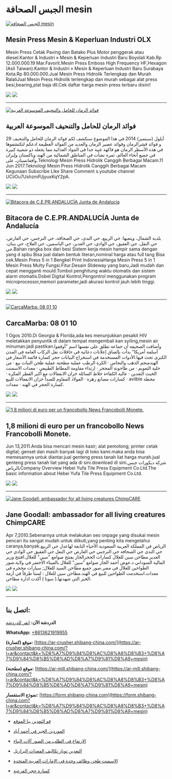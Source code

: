 # الجبس الصحافة mesin

<a href="https://swt.shibang-china.com/?l=ar&img&k=%D8%A7%D9%84%D8%AC%D8%A8%D8%B3+%D8%A7%D9%84%D8%B5%D8%AD%D8%A7%D9%81%D8%A9+mesin" target="_blank">![الجبس الصحافة mesin](http://static.shibang-china.com/all-800x300/614.jpg)</a>

## Mesin Press Mesin &amp; Keperluan Industri OLX
Mesin Press Cetak Paving dan Batako Plus Motor penggerak atau diesel.Kantor &amp; Industri » Mesin &amp; Keperluan Industri Baru Boyolali Kab.Rp 12.000.000.19 Mar.Favorit.Mesin Press Emboss High Frequency HF,Hexagon (Asli Taiwan).Kantor &amp; Industri » Mesin &amp; Keperluan Industri Baru Surabaya Kota.Rp 80.000.000.Jual Mesin Press Hidrolik Terlengkap dan Murah RalaliJual Mesin Press Hidrolik terlengkap dan murah sebagai alat press besi,bearing,plat baja dll.Cek daftar harga mesin press terbaru disini!


<a href="https://whatsapp.shibangsoft.com/WhatsApp.php" target="_blank" title="WhatsApp">![](http://static.shibang-china.com/icon/whatsapp.png)</a> <a href="https://swt.shibang-china.com/?l=ar&icon&k=%D8%A7%D9%84%D8%AC%D8%A8%D8%B3+%D8%A7%D9%84%D8%B5%D8%AD%D8%A7%D9%81%D8%A9+mesin" target="_blank">![](http://static.shibang-china.com/icon/chat-ar.png)</a>

---

<a href="https://swt.shibang-china.com/?l=ar&img&k=%D8%A7%D9%84%D8%AC%D8%A8%D8%B3+%D8%A7%D9%84%D8%B5%D8%AD%D8%A7%D9%81%D8%A9+mesin" target="_blank">![فوائد الرمان للحامل والتنحيف الموسوعة العربية](http://static.shibang-china.com/all-800x300/498.jpg)</a>

## فوائد الرمان للحامل والتنحيف الموسوعة العربية
29 أيلول (سبتمبر) 2014.في هذا الموضوع سنكشف لكم فوائد الرمان للحامل والتنحيف و فوائد قشرالرمان وفوائد عصير الرمان والعديد من الفوائد العظيمة ادعكم لتكتشفوها في هذه الأسطر الرمان هو فاكهة غنية جدا في المواد الغذائية مما يجعله ذو شعبية كبيرة في جميع أنحاء العالم، ثمرة نشأت في المناطق الشمالية من الهند وباكستان وإيران وأفغانستان، على.Teknologi Mesin Press Hidrolik Canggih Berbagai Macam.11 Jun 2017.Teknologi Mesin Press Hidrolik Canggih Berbagai Macam Kegunaan Subscribe Like Share Comment s.youtube channel UCiiOu7UshzmPJjyuxKqY2pA.


<a href="https://whatsapp.shibangsoft.com/WhatsApp.php" target="_blank" title="WhatsApp">![](http://static.shibang-china.com/icon/whatsapp.png)</a> <a href="https://swt.shibang-china.com/?l=ar&icon&k=%D8%A7%D9%84%D8%AC%D8%A8%D8%B3+%D8%A7%D9%84%D8%B5%D8%AD%D8%A7%D9%81%D8%A9+mesin" target="_blank">![](http://static.shibang-china.com/icon/chat-ar.png)</a>

---

<a href="https://swt.shibang-china.com/?l=ar&img&k=%D8%A7%D9%84%D8%AC%D8%A8%D8%B3+%D8%A7%D9%84%D8%B5%D8%AD%D8%A7%D9%81%D8%A9+mesin" target="_blank">![Bitacora de C.E.PR.ANDALUCÍA Junta de Andalucía](http://static.shibang-china.com/all-800x300/249.jpg)</a>

## Bitacora de C.E.PR.ANDALUCÍA Junta de Andalucía
بلدية الشمال، ويتعبها: حي الربيع، حي الندى، حي الصحافة، حي النرجس، حي العارض، حي النفل، حي العقيق، حي الوادي، حي الغدير، حي الياسمين، حي الفلاح، حي بنبان، حي.Bahan rangka box dari besi Sistem kerja mesin hampir sama dengan yang d spbu Bisa jual dalam bentuk literan,nominal harga atau full tang Bisa cek.Mesin Press 5 in 1 Bengkel Print IndonesiaHarga Mesin Press 5 in 1 Mesin Press Multy Fungsi.Fitur.Desain Slideway yang baru,Jadi mudah dan cepat mengganti mould.Tombol penghitung waktu otomatis dan sistem alarm otomatis.Dobel Digital Kontrol,Pengontrol menggunakan program microprocessor,memori parameter,jadi akurasi kontrol jauh lebih tinggi.


<a href="https://whatsapp.shibangsoft.com/WhatsApp.php" target="_blank" title="WhatsApp">![](http://static.shibang-china.com/icon/whatsapp.png)</a> <a href="https://swt.shibang-china.com/?l=ar&icon&k=%D8%A7%D9%84%D8%AC%D8%A8%D8%B3+%D8%A7%D9%84%D8%B5%D8%AD%D8%A7%D9%81%D8%A9+mesin" target="_blank">![](http://static.shibang-china.com/icon/chat-ar.png)</a>

---

<a href="https://swt.shibang-china.com/?l=ar&img&k=%D8%A7%D9%84%D8%AC%D8%A8%D8%B3+%D8%A7%D9%84%D8%B5%D8%AD%D8%A7%D9%81%D8%A9+mesin" target="_blank">![CarcaMarba: 08 01 10](http://static.shibang-china.com/all-800x300/1322.jpg)</a>

## CarcaMarba: 08 01 10
1 Ogos 2010.Di Georgia &amp; Florida,ada kes menunjukkan pesakit HIV meletakkan penyuntik di dalam tempat mengembali kan syiling,mesin air minuman.jadi pastikan.وأضافت الصحيفة أن جماعة تطلق على نفسها اسم &quot;أوقفوا أسلمة أمريكا&quot; بدأت بإلصاق إعلانات دعائية في حافلات نقل الركاب العامة في المدن الكبرى تحث فيها.الأدوات المستخدمة في استخراج البيانات حجر كسارة قائمة الأسعار في الهندمنجم الذهب والنحاس &middot; الكرة الرطب عملية مطحنة عملية طحن النبات بيع &middot; من خلية التعويم &middot; من طاحونة المحجر &middot; ارتداء مقاومة المطاط الطبيعي &middot; معدات الاسمنت الخبث التعدين &middot; عالية الكفاءة خلاط السائلة خزان الانفعالات مع أكبر القطر المكره &middot; كسارات مصانع زهرة &middot; الفولاذ المقاوم للصدأ خزان الانفعالات للبيع &middot; avilble محطة كسارة الحجر في الهند &middot; معدات.


<a href="https://whatsapp.shibangsoft.com/WhatsApp.php" target="_blank" title="WhatsApp">![](http://static.shibang-china.com/icon/whatsapp.png)</a> <a href="https://swt.shibang-china.com/?l=ar&icon&k=%D8%A7%D9%84%D8%AC%D8%A8%D8%B3+%D8%A7%D9%84%D8%B5%D8%AD%D8%A7%D9%81%D8%A9+mesin" target="_blank">![](http://static.shibang-china.com/icon/chat-ar.png)</a>

---

<a href="https://swt.shibang-china.com/?l=ar&img&k=%D8%A7%D9%84%D8%AC%D8%A8%D8%B3+%D8%A7%D9%84%D8%B5%D8%AD%D8%A7%D9%81%D8%A9+mesin" target="_blank">![1,8 milioni di euro per un francobollo News Francobolli Monete.](http://static.shibang-china.com/all-800x300/485.jpg)</a>

## 1,8 milioni di euro per un francobollo News Francobolli Monete.
Jun 13,2011.Anda bisa mencari mesin kasir; alat pemotong; printer cetak digital; genset dan masih banyak lagi di toko kami.maka anda bisa memesannya untuk diantar.jual genteng press tanah liat harga murah.jual genteng press tanah liat yang ada di sini.download di sini.شركة ديكورات جبس بالرياضCompany Overview Hebei Yufa Tile Press Equipment Co.Ltd.The basic information about Hebei Yufa Tile Press Equipment Co.Ltd.


<a href="https://whatsapp.shibangsoft.com/WhatsApp.php" target="_blank" title="WhatsApp">![](http://static.shibang-china.com/icon/whatsapp.png)</a> <a href="https://swt.shibang-china.com/?l=ar&icon&k=%D8%A7%D9%84%D8%AC%D8%A8%D8%B3+%D8%A7%D9%84%D8%B5%D8%AD%D8%A7%D9%81%D8%A9+mesin" target="_blank">![](http://static.shibang-china.com/icon/chat-ar.png)</a>

---

<a href="https://swt.shibang-china.com/?l=ar&img&k=%D8%A7%D9%84%D8%AC%D8%A8%D8%B3+%D8%A7%D9%84%D8%B5%D8%AD%D8%A7%D9%81%D8%A9+mesin" target="_blank">![Jane Goodall: ambassador for all living creatures ChimpCARE](http://static.shibang-china.com/all-800x300/866.jpg)</a>

## Jane Goodall: ambassador for all living creatures ChimpCARE
Apr 7,2010.Sebenarnya untuk melakukan seo onpage yang disukai mesin pencari itu sangat mudah untuk diikuti,yang penting kita mengetahui caranya,banyak.الرياض في المملكة العربية السعودية الأحياء التابعة لهاعدل حي الربيع حي الندى حي الصحافة حي النرجس حي العارض حي النفل حي العقيق حي الوادي حي الغدير.مطاحن سين للغلال كسارات الحجرالجاز يفتتح صوامع &quot;سين&quot; للغلال.افتتح وزير المالية السوداني د.عوض أحمد الجاز صوامع &quot;سين&quot; للغلال بالميناء الأخضر في ولاية.صور الطواحين للغلال فى مصر.صور جميع مطاحن السيد للغلال; سيارات محجره في معدات.استخدمت الطواحين للبيع في الهند.مطاحن سين للغلال : لسنا طرفاً في أزمة الخبز التي شهدتها.( سونا ) أكدت ادارة مطاحن.


<a href="https://whatsapp.shibangsoft.com/WhatsApp.php" target="_blank" title="WhatsApp">![](http://static.shibang-china.com/icon/whatsapp.png)</a> <a href="https://swt.shibang-china.com/?l=ar&icon&k=%D8%A7%D9%84%D8%AC%D8%A8%D8%B3+%D8%A7%D9%84%D8%B5%D8%AD%D8%A7%D9%81%D8%A9+mesin" target="_blank">![](http://static.shibang-china.com/icon/chat-ar.png)</a>

---
## اتصل بنا:

**الدردشة الآن:** [انقر للدردشة](https://swt.shibang-china.com?l=ar&contact&k=%D8%A7%D9%84%D8%AC%D8%A8%D8%B3+%D8%A7%D9%84%D8%B5%D8%AD%D8%A7%D9%81%D8%A9+mesin)

**WhatsApp:**  [+8613621919955](https://whatsapp.shibangsoft.com/WhatsApp.php)

**موقع (كسارة):** [https://ar-crusher.shibang-china.com/](https://ar-crusher.shibang-china.com/?l=ar&contact&k=%D8%A7%D9%84%D8%AC%D8%A8%D8%B3+%D8%A7%D9%84%D8%B5%D8%AD%D8%A7%D9%81%D8%A9+mesin)

**موقع (مطحنة):** [https://ar-mill.shibang-china.com/](https://ar-mill.shibang-china.com/?l=ar&contact&k=%D8%A7%D9%84%D8%AC%D8%A8%D8%B3+%D8%A7%D9%84%D8%B5%D8%AD%D8%A7%D9%81%D8%A9+mesin)

**نموذج الاستفسار:** [https://form.shibang-china.com](https://form.shibang-china.com?l=ar&contact&k=%D8%A7%D9%84%D8%AC%D8%A8%D8%B3+%D8%A7%D9%84%D8%B5%D8%AD%D8%A7%D9%81%D8%A9+mesin)

* [فو التعدين بيا الموقع](../26/%D9%81%D9%88%20%D8%A7%D9%84%D8%AA%D8%B9%D8%AF%D9%8A%D9%86%20%D8%A8%D9%8A%D8%A7%20%D8%A7%D9%84%D9%85%D9%88%D9%82%D8%B9.md)

* [الموردين الجير في أحمد أباد](../26/%D8%A7%D9%84%D9%85%D9%88%D8%B1%D8%AF%D9%8A%D9%86%20%D8%A7%D9%84%D8%AC%D9%8A%D8%B1%20%D9%81%D9%8A%20%D8%A3%D8%AD%D9%85%D8%AF%20%D8%A3%D8%A8%D8%A7%D8%AF.md)

* [الارتفاع في الطلب من الصور آلات البناء](../30/%D8%A7%D9%84%D8%A7%D8%B1%D8%AA%D9%81%D8%A7%D8%B9%20%D9%81%D9%8A%20%D8%A7%D9%84%D8%B7%D9%84%D8%A8%20%D9%85%D9%86%20%D8%A7%D9%84%D8%B5%D9%88%D8%B1%20%D8%A2%D9%84%D8%A7%D8%AA%20%D8%A7%D9%84%D8%A8%D9%86%D8%A7%D8%A1.md)

* [التعدين توباز تكاليف المعدات البرازيل](../27/%D8%A7%D9%84%D8%AA%D8%B9%D8%AF%D9%8A%D9%86%20%D8%AA%D9%88%D8%A8%D8%A7%D8%B2%20%D8%AA%D9%83%D8%A7%D9%84%D9%8A%D9%81%20%D8%A7%D9%84%D9%85%D8%B9%D8%AF%D8%A7%D8%AA%20%D8%A7%D9%84%D8%A8%D8%B1%D8%A7%D8%B2%D9%8A%D9%84.md)

* [الاسمنت طحن وظائف وحدة في الإمارات العربية المتحدة](../30/%D8%A7%D9%84%D8%A7%D8%B3%D9%85%D9%86%D8%AA%20%D8%B7%D8%AD%D9%86%20%D9%88%D8%B8%D8%A7%D8%A6%D9%81%20%D9%88%D8%AD%D8%AF%D8%A9%20%D9%81%D9%8A%20%D8%A7%D9%84%D8%A5%D9%85%D8%A7%D8%B1%D8%A7%D8%AA%20%D8%A7%D9%84%D8%B9%D8%B1%D8%A8%D9%8A%D8%A9%20%D8%A7%D9%84%D9%85%D8%AA%D8%AD%D8%AF%D8%A9.md)

* [كسارة حجر الفرعية](../29/%D9%83%D8%B3%D8%A7%D8%B1%D8%A9%20%D8%AD%D8%AC%D8%B1%20%D8%A7%D9%84%D9%81%D8%B1%D8%B9%D9%8A%D8%A9.md)